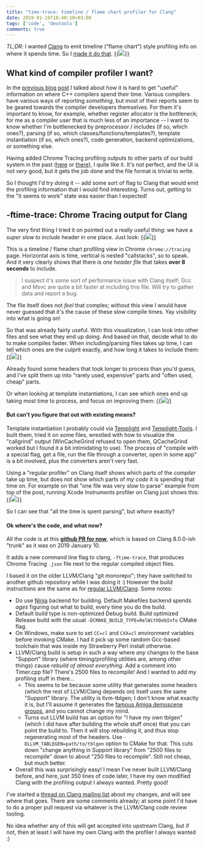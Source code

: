 ```yaml
---
title: "time-trace: timeline / flame chart profiler for Clang"
date: 2019-01-16T18:40:10+03:00
tags: ['code', 'devtools']
comments: true
---
```


*TL;DR*: I wanted [Clang](https://clang.llvm.org/) to emit timeline ("flame chart") style profiling info on where it spends time.
So I [made it do that](https://github.com/aras-p/llvm-project-20170507/pull/2). 
[{{<img src="/img/blog/2019/clang-timereport-teaser.png">}}](/img/blog/2019/clang-timereport-teaser.png)


## What kind of compiler profiler I want?

In the [previous blog post](/blog/2019/01/12/Investigating-compile-times-and-Clang-ftime-report/) I talked
about how it is hard to get "useful" information on where C++ compilers spend their time. Various compilers
have various ways of reporting *something*, but most of their reports seem to be geared towards the compiler developers
themselves. For them it's important to know, for example, whether register allocator is the bottleneck; for me as a compiler
user that is much less of an importance -- I want to know whether I'm bottlenecked by preprocessor / includes (if so, which ones?),
parsing (if so, which classes/functions/templates?), template instantiation (if so, which ones?), code generation,
backend optimizations, or something else.

Having added Chrome Tracing profiling outputs to other parts of our build system in the past
([here](/blog/2017/01/23/Chrome-Tracing-as-Profiler-Frontend/) or [there](/blog/2017/08/08/Unreasonable-Effectiveness-of-Profilers/)),
I quite like it. It's not perfect, and the UI is not *very* good, but it gets the job done and the file format
is trivial to write.

So I thought I'd try doing it -- add some sort of flag to Clang that would emit the profiling information
that I would find interesting. Turns out, getting to the "it seems to work" state was easier than I expected!


## -ftime-trace: Chrome Tracing output for Clang

The very first thing I tried it on pointed out a really useful thing: we have a *super slow to include* header in one place. Just look:
[{{<img src="/img/blog/2019/clang-timetrace-long.png">}}](/img/blog/2019/clang-timetrace-long.png)

This is a timeline / flame chart profiling view in Chrome `chrome://tracing` page. Horizontal axis is time, vertical is nested
"callstacks", so to speak. And it very clearly shows that there is *one header file* that takes **over 8 seconds** to include.

> I suspect it's some sort of performance issue with Clang itself; Gcc and Msvc are quite a bit faster at including
> this file. Will try to gather data and report a bug.

The file itself does not *feel* that complex; without this view I would have never guessed that it's the cause
of these slow compile times. Yay visibility into what is going on!

So that was already fairly useful. With this visualization, I can look into other files and see what they end up doing. And based on
that, decide what to do to make compiles faster. When including/parsing files takes up time, I can
tell which ones are the culprit exactly, and how long it takes to include them:
[{{<img src="/img/blog/2019/clang-timetrace-includes.png">}}](/img/blog/2019/clang-timetrace-includes.png)

Already found some headers that took longer to process than you'd guess, and I've split them up into "rarely used, expensive"
parts and "often used, cheap" parts.

Or when looking at template instantiations, I can see which ones end up taking most time to process, and focus on improving them:
[{{<img src="/img/blog/2019/clang-timetrace-instantiation.png">}}](/img/blog/2019/clang-timetrace-instantiation.png)


#### But can't you figure that out with existing means?

Template instantiation I probably could via [Templight](https://github.com/mikael-s-persson/templight) and
[Templight-Tools](https://github.com/mikael-s-persson/templight-tools). I built them, tried it on some files,
wrestled with how to visualize the "callgrind" output (WinCacheGrind refused to open them, QCacheGrind worked but I found it a bit
intimidating to use). The process of "compile with a special flag, get a file, run the file through a converter, open in some app"
is a bit involved, plus the converters aren't very fast.

Using a "regular profiler" on Clang itself shows which parts of the *compiler* take up time, but does not show which parts of *my code*
it is spending that time on. For example on that "one file was very slow to parse" example from top of the post, running
Xcode Instruments profiler on Clang just shows this:
[{{<img src="/img/blog/2019/clang-instruments.png">}}](/img/blog/2019/clang-instruments.png)

So I can see that "all the time is spent parsing", but *where* exactly?


#### Ok where's the code, and what now?

All the code is at this [**github PR for now**](https://github.com/aras-p/llvm-project-20170507/pull/2), which is based on Clang 8.0.0-ish
"trunk" as it was on 2019 January 10.

It adds a new command line flag to clang, `-ftime-trace`, that produces Chrome Tracing `.json` file next to the regular compiled object files.

I based it on the older LLVM/Clang "git monorepo"; they have switched to another github repository while I was doing it :) However
the build instructions are the same as for [regular LLVM/Clang](https://llvm.org/docs/GettingStarted.html#getting-started-quickly-a-summary).
Some notes:

* Do use [Ninja](https://ninja-build.org/) backend for building. Default Makefiles backend spends *ages* figuring out what to build,
  every time you do the build.
* Default build type is non-optimized Debug build. Build optimized Release build with the usual `-DCMAKE_BUILD_TYPE=RelWithDebInfo` CMake flag.
* On Windows, make sure to set `CC=cl` and `CXX=cl` environment variables before invoking CMake. I had it pick up some random Gcc-based
  toolchain that was inside my Strawberry Perl install otherwise.
* LLVM/Clang build is setup in such a way where *any* changes to the base "Support" library (where timing/profiling utilities are,
  among other things) cause *rebuild of almost everything*. Add a comment into Timer.cpp file? There's 2500 files to recompile!
  And I wanted to add my profiling stuff in there...
  * This seems to be because some utility that generates some headers (which the rest of LLVM/Clang depends on) itself uses
    the same "Support" library. The utility is llvm-tblgen; I don't know what exactly it is, but I'll assume it generates the
    [famous Amiga demoscene groups](http://www.pouet.net/groups.php?which=1&order=views), and you cannot change my mind.
  * Turns out LLVM build has an option for "I have my own tblgen" (which I did have after building the whole stuff once) that you can
    point the build to. Then it will stop rebuilding it, and thus stop regenerating most of the headers. Use `-DLLVM_TABLEGEN=path/to/tblgen`
    option to CMake for that. This cuts down "change anything in Support library" from "2500 files to recompile" down to about
    "250 files to recompile". Still not cheap, but much better.
* Overall this was surprisingly easy! I mean I've never built LLVM/Clang before, and here, just 350 lines of code later, I have
  my own modified Clang with the profiling output I always wanted. Pretty good!


I've started a [thread on Clang mailing list](http://lists.llvm.org/pipermail/cfe-dev/2019-January/060836.html)
about my changes, and will see where that goes. There are some comments already; at some point I'd have to do a proper pull request
via whatever is the LLVM/Clang code review tooling.

No idea whether any of this will get accepted into upstream Clang, but if not, then at least I will have my own Clang with the profiler
I always wanted :)

